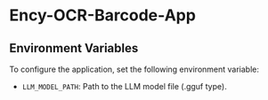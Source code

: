 # Ency-OCR-Barcode-App
## Environment Variables

To configure the application, set the following environment variable:

- `LLM_MODEL_PATH`: Path to the LLM model file (.gguf type).